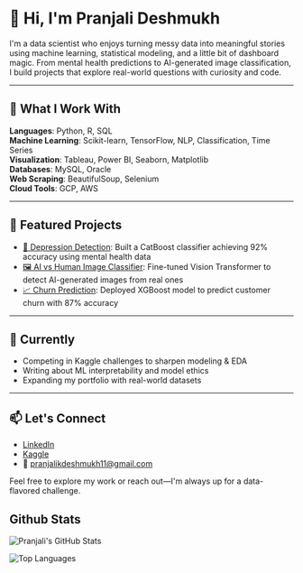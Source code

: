 # 👋 Hi, I'm Pranjali Deshmukh

I'm a data scientist who enjoys turning messy data into meaningful stories using machine learning, statistical modeling, and a little bit of dashboard magic. From mental health predictions to AI-generated image classification, I build projects that explore real-world questions with curiosity and code.

---

## 🧠 What I Work With

**Languages**: Python, R, SQL  
**Machine Learning**: Scikit-learn, TensorFlow, NLP, Classification, Time Series  
**Visualization**: Tableau, Power BI, Seaborn, Matplotlib  
**Databases**: MySQL, Oracle  
**Web Scraping**: BeautifulSoup, Selenium  
**Cloud Tools**: GCP, AWS  

---

## 📌 Featured Projects

- [🧠 Depression Detection](https://github.com/PranjaliD11/Depression_Detection): Built a CatBoost classifier achieving 92% accuracy using mental health data  
- [🖼️ AI vs Human Image Classifier](https://github.com/PranjaliD11/AI_Vs_Human_Classifier): Fine-tuned Vision Transformer to detect AI-generated images from real ones  
- [📈 Churn Prediction](https://github.com/PranjaliD11/Churn_Model_XGBoost): Deployed XGBoost model to predict customer churn with 87% accuracy

---

## 🌱 Currently

- Competing in Kaggle challenges to sharpen modeling & EDA  
- Writing about ML interpretability and model ethics  
- Expanding my portfolio with real-world datasets

---

## 📫 Let's Connect

- [LinkedIn](https://www.linkedin.com/in/pranjali-deshmukh/)  
- [Kaggle](https://www.kaggle.com/pranjali1121)  
- 📧 pranjalikdeshmukh11@gmail.com

Feel free to explore my work or reach out—I'm always up for a data-flavored challenge.

## Github Stats 
![Pranjali's GitHub Stats](https://github-readme-stats.vercel.app/api?username=PranjaliD11&show_icons=true&theme=radical)

![Top Languages](https://github-readme-stats.vercel.app/api/top-langs/?username=PranjaliD11&layout=compact&theme=blue&green)


